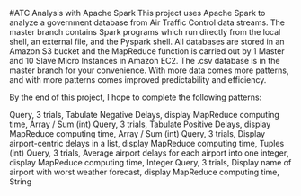 #ATC Analysis with Apache Spark
This project uses Apache Spark to analyze a government database from Air Traffic Control data streams. The master branch contains Spark programs which run directly from the local shell, an external file, and the Pyspark shell. All databases are stored in an Amazon S3 bucket and the MapReduce function is carried out by 1 Master and 10 Slave Micro Instances in Amazon EC2. The .csv database is in the master branch for your convenience. With more data comes more patterns, and with more patterns comes improved predictability and efficiency.

By the end of this project, I hope to complete the following patterns:

Query, 3 trials, Tabulate Negative Delays, display MapReduce computing time, Array / Sum (int)
Query, 3 trials, Tabulate Positive Delays, display MapReduce computing time, Array / Sum (int)
Query, 3 trials, Display airport-centric delays in a list, display MapReduce computing time, Tuples (int)
Query, 3 trials, Average airport delays for each airport into one integer, display MapReduce computing time, Integer
Query, 3 trials, Display name of airport with worst weather forecast, display MapReduce computing time, String
